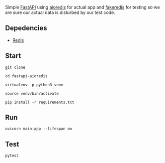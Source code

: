 Simple [FastAPI][fastapi] using [aioredis][aioredis] for actual app and [fakeredis][fakeredis] for testing so we are sure our actual data is disturbed by our test code.


## Depedencies

 - [Redis][redis]

## Start

```shell
git clone 

cd fastapi-aioredis

virtualenv -p python3 venv

source venv/bin/activate

pip install -r requirements.txt
```

## Run

```shell
uvicorn main:app --lifespan on
```

## Test

```shell
pytest
```

[aioredis]: https://aioredis.readthedocs.io/en/latest/
[fakeredis]: https://github.com/jamesls/fakeredis/
[fastapi]: https://fastapi.tiangolo.com
[redis]: https://redis.io/
